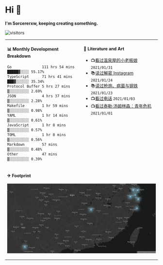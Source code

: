 # Hi 👋

**I'm Sorcererxw, keeping creating something.**

![visitors](https://visitor-badge.glitch.me/badge?page_id=sorcererxw.sorcererx)

<table width="800px">
<tr>
<td valign="top" width="50%">

#### 📊 Monthly Development Breakdown

<!--START_SECTION:waka-->
```text
Go              111 hrs 54 mins █████▓░░░░ 55.17%
TypeScript      71 hrs 41 mins  ███▓░░░░░░ 35.34%
Protocol Buffer 5 hrs 27 mins   ▒░░░░░░░░░ 2.69%
JSON            4 hrs 37 mins   ▒░░░░░░░░░ 2.28%
Makefile        1 hr 59 mins    ▒░░░░░░░░░ 0.98%
YAML            1 hr 14 mins    ▒░░░░░░░░░ 0.61%
JavaScript      1 hr 8 mins     ▒░░░░░░░░░ 0.57%
TOML            1 hr 8 mins     ▒░░░░░░░░░ 0.56%
Markdown        57 mins         ▒░░░░░░░░░ 0.48%
Other           47 mins         ▒░░░░░░░░░ 0.39%
```
<!--END_SECTION:waka-->

<td valign="top" width="50%">

#### 💃 Literature and Art

<!--START_SECTION:douban-->
* 📺[看过温泉屋的小老板娘](http://movie.douban.com/subject/30205667/) <code>2021/01/31</code>
* 📚[读过解密 Instagram](https://book.douban.com/subject/35252483/) <code>2021/01/24</code>
* 📚[读过枪炮、病菌与钢铁](https://book.douban.com/subject/1813841/) <code>2021/01/23</code>
* 📺[看过电话](http://movie.douban.com/subject/30346025/) <code>2021/01/03</code>
* 📺[看过泰勒·汤姆林森：青年危机](http://movie.douban.com/subject/34979178/) <code>2021/01/01</code>

<!--END_SECTION:douban-->

</td>
</tr>
<tr>
<td colspan="2">

#### ✈ Footprint

![footprint](./footprint.png)

</td>
</tr>
</table>


